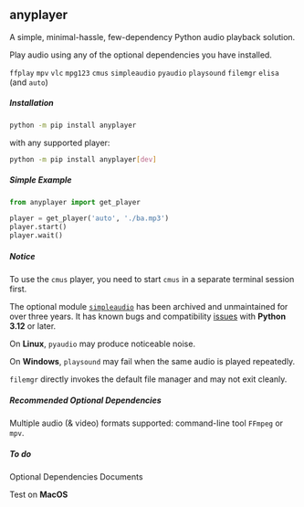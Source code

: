 ## anyplayer

A simple, minimal-hassle, few-dependency Python audio playback solution.

Play audio using any of the optional dependencies you have installed.

`ffplay` `mpv` `vlc` `mpg123` `cmus` `simpleaudio` `pyaudio` `playsound` `filemgr` `elisa` (and `auto`)

##### Installation

```sh
python -m pip install anyplayer
```

with any supported player:

```sh
python -m pip install anyplayer[dev]
```

##### Simple Example

```py
from anyplayer import get_player

player = get_player('auto', './ba.mp3')
player.start()
player.wait()
```

##### Notice

To use the `cmus` player, you need to start `cmus` in a separate terminal session first.

The optional module [`simpleaudio`](https://github.com/hamiltron/py-simple-audio) has been archived and unmaintained for over three years. It has known bugs and compatibility [issues](https://github.com/hamiltron/py-simple-audio/issues/72) with **Python 3.12** or later.

On **Linux**, `pyaudio` may produce noticeable noise.

On **Windows**, `playsound` may fail when the same audio is played repeatedly.

`filemgr` directly invokes the default file manager and may not exit cleanly.

##### Recommended Optional Dependencies

Multiple audio (& video) formats supported: command-line tool `FFmpeg` or `mpv`.

##### To do

Optional Dependencies Documents

Test on **MacOS**

